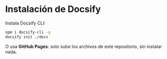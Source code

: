 # Instalación de Docsify

Instala Docsify CLI:
```bash
npm i docsify-cli -g
docsify init ./docs
```

O usa **GitHub Pages**: solo sube los archivos de este repositorio, sin instalar nada.